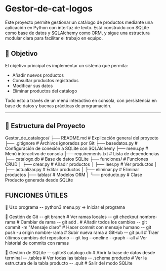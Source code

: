 # Gestor-de-cat-logos

Este proyecto permite gestionar un catálogo de productos mediante una aplicación en Python con interfaz de texto. Está construido con SQLite como base de datos y SQLAlchemy como ORM, y sigue una estructura modular clara para facilitar el trabajo en equipo.

## 🎯 Objetivo

El objetivo principal es implementar un sistema que permita:
- Añadir nuevos productos
- Consultar productos registrados
- Modificar sus datos
- Eliminar productos del catálogo

Todo esto a través de un menú interactivo en consola, con persistencia en base de datos y buenas prácticas de programación.

---

## 📂 Estructura del Proyecto

Gestor_de_catalogos/
├── README.md               # Explicación general del proyecto
├── .gitignore              # Archivos ignorados por Git
├── basedatos.py            # Configuración de conexión a SQLite con SQLAlchemy
├── menu.py                 # Menú interactivo de consola
├── requirements.txt        # Lista de dependencias
├── catalogo.db             # Base de datos SQLite
├── funciones/              # Funciones CRUD
│   ├── crear.py            # Añadir productos
│   ├── leer.py             # Ver productos
│   ├── actualizar.py       # Editar productos
│   ├── eliminar.py         # Eliminar productos
├── tablas/                 # Modelos ORM
│   └── producto.py         # Clase Producto generada desde SQLite



## FUNCIONES ÚTILES
🔹 Uso programa
-- python3 menu.py → Iniciar el programa

🔹 Gestión de Git
-- git branch                       # Ver ramas locales
-- git checkout nombre-rama         # Cambiar de rama
-- git add .                        # Añadir todos los cambios
-- git commit -m "Mensaje claro"    # Hacer commit con mensaje humano
-- git push -u origin nombre-rama   # Subir nueva rama a GitHub
-- git pull                         # Traer últimos cambios del repositorio
-- git log --oneline --graph --all  # Ver historial de commits con ramas

🔹 Gestión de SQLite
-- sqlite3 catalogo.db              # Abrir la base de datos desde terminal
-- .tables                          # Ver todas las tablas
-- .schema producto                 # Ver la estructura de la tabla producto
-- .quit                            # Salir del modo SQLite




